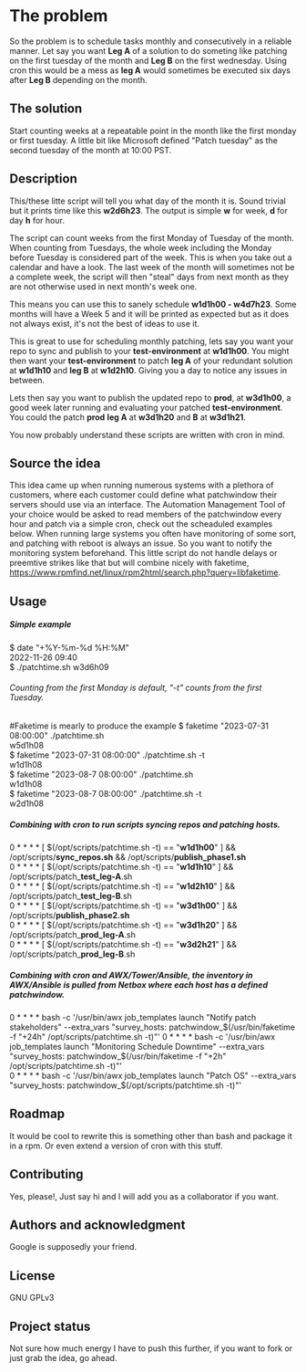 # The problem
So the problem is to schedule tasks monthly and consecutively in a reliable manner. Let say you want **Leg A** of a solution to do someting like patching on the first tuesday of the month and **Leg B** on the first wednesday. Using cron this would be a mess as **leg A** would sometimes be executed six days after **Leg B** depending on the month.

## The solution
Start counting weeks at a repeatable point in the month like the first monday or first tuesday. A little bit like Microsoft defined "Patch tuesday" as the second tuesday of the month at 10:00 PST.

## Description
This/these litte script will tell you what day of the month it is. Sound trivial but it prints time like this **w2d6h23**. The output is simple **w** for week, **d** for day **h** for hour.

The script can count weeks from the first Monday of Tuesday of the month. When counting from Tuesdays, the whole week including the Monday before Tuesday is considered part of the week. This is when you take out a calendar and have a look. The last week of the month will sometimes not be a complete week, the script will then "steal" days from next month as they are not otherwise used in next month's week one.

This means you can use this to sanely schedule **w1d1h00 - w4d7h23**. Some months will have a Week 5 and it will be printed as expected but as it does not always exist, it's not the best of ideas to use it.

This is great to use for scheduling monthly patching, lets say you want your repo to sync and publish to your **test-environment** at **w1d1h00**. You might then want your **test-environment** to patch **leg A** of your redundant solution at **w1d1h10** and **leg B** at **w1d2h10**. Giving you a day to notice any issues in between.

Lets then say you want to publish the updated repo to **prod**, at **w3d1h00**, a good week later running and evaluating your patched **test-environment**. You could the patch **prod** **leg A** at **w3d1h20** and **B** at **w3d1h21**. 

You now probably understand these scripts are written with cron in mind.

## Source the idea
This idea came up when running numerous systems with a plethora of customers, where each customer could define what patchwindow their servers should use via an interface.
The Automation Management Tool of your choice would be asked to read members of the patchwindow every hour and patch via a simple cron, check out the scheaduled examples below.
When running large systems you often have monitoring of some sort, and patching with reboot is always an issue. So you want to notify the monitoring system beforehand. This little script do not handle delays or preemtive strikes like that but will combine nicely with faketime, https://www.rpmfind.net/linux/rpm2html/search.php?query=libfaketime.

## Usage
##### Simple example
$ date "+%Y-%m-%d %H:%M"  
2022-11-26 09:40  
$ ./patchtime.sh 
w3d6h09

###### Counting from the first Monday is default, "-t" counts from the first Tuesday.

#Faketime is mearly to produce the example
$ faketime "2023-07-31 08:00:00" ./patchtime.sh  
w5d1h08  
$ faketime "2023-07-31 08:00:00" ./patchtime.sh -t  
w1d1h08  
$ faketime "2023-08-7 08:00:00" ./patchtime.sh  
w1d1h08  
$ faketime "2023-08-7 08:00:00" ./patchtime.sh -t  
w2d1h08  


##### Combining with cron to run scripts syncing repos and patching hosts.
0 * * * * [ $(/opt/scripts/patchtime.sh -t) == "**w1d1h00**" ] && /opt/scripts/**sync_repos.sh** && /opt/scripts/**publish_phase1.sh**  
0 * * * * [ $(/opt/scripts/patchtime.sh -t) == "**w1d1h10**" ] && /opt/scripts/patch_**test_leg-A**.sh  
0 * * * * [ $(/opt/scripts/patchtime.sh -t) == "**w1d2h10**" ] && /opt/scripts/patch_**test_leg-B**.sh  
0 * * * * [ $(/opt/scripts/patchtime.sh -t) == "**w3d1h00**" ] && /opt/scripts/**publish_phase2.sh**  
0 * * * * [ $(/opt/scripts/patchtime.sh -t) == "**w3d1h20**" ] && /opt/scripts/patch_**prod_leg-A**.sh  
0 * * * * [ $(/opt/scripts/patchtime.sh -t) == "**w3d2h21**" ] && /opt/scripts/patch_**prod_leg-B**.sh  


##### Combining with cron and AWX/Tower/Ansible, the inventory in AWX/Ansible is pulled from Netbox where each host has a defined patchwindow.
0 * * * * bash -c '/usr/bin/awx job_templates launch "Notify patch stakeholders" --extra_vars "survey_hosts: patchwindow_$(/usr/bin/faketime -f "+24h" /opt/scripts/patchtime.sh -t)"'  
0 * * * * bash -c '/usr/bin/awx job_templates launch "Monitoring Schedule Downtime" --extra_vars "survey_hosts: patchwindow_$(/usr/bin/faketime -f "+2h" /opt/scripts/patchtime.sh -t)"'  
0 * * * * bash -c '/usr/bin/awx job_templates launch "Patch OS" --extra_vars "survey_hosts: patchwindow_$(/opt/scripts/patchtime.sh -t)"'  

## Roadmap
It would be cool to rewrite this is something other than bash and package it in a rpm. Or even extend a version of cron with this stuff.

## Contributing
Yes, please!, Just say hi and I will add you as a collaborator if you want.

## Authors and acknowledgment
Google is supposedly your friend.

## License
GNU GPLv3

## Project status
Not sure how much energy I have to push this further, if you want to fork or just grab the idea, go ahead.
<meta name="google-site-verification" content="QJVq0S05HsKyeojINl9dETDmvf8fIYUf2zwheYq9bc4" />
